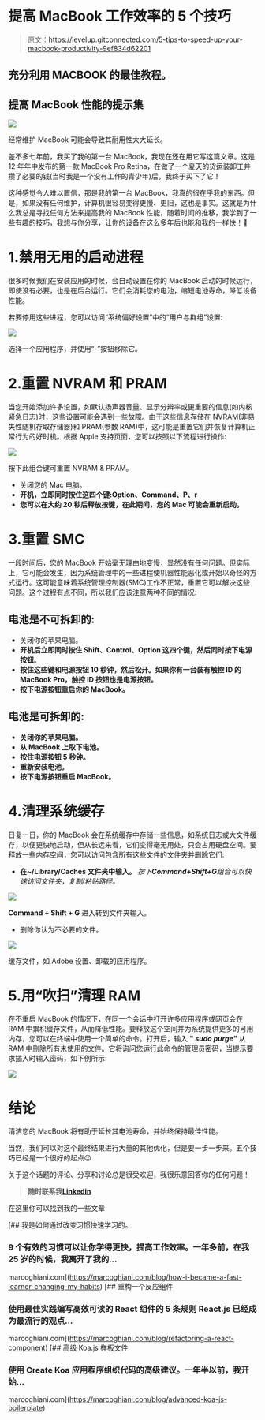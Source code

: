 # 提高 MacBook 工作效率的 5 个技巧

> 原文：<https://levelup.gitconnected.com/5-tips-to-speed-up-your-macbook-productivity-9ef834d62201>

## 充分利用 MACBOOK 的最佳教程。

## 提高 MacBook 性能的提示集

![](img/61e26def727ce91500f611fa3a085dc2.png)

经常维护 MacBook 可能会导致其耐用性大大延长。

差不多七年前，我买了我的第一台 MacBook，我现在还在用它写这篇文章。这是 12 年年中发布的第一款 MacBook Pro Retina，在做了一个夏天的货运装卸工并攒了必要的钱(当时我是一个没有工作的青少年)后，我终于买下了它！

这种感觉令人难以置信，那是我的第一台 MacBook，我真的很在乎我的东西。但是，如果没有任何维护，计算机很容易变得更慢、更旧，这也是事实。这就是为什么我总是寻找任何方法来提高我的 MacBook 性能，随着时间的推移，我学到了一些有趣的技巧，我想与你分享，让你的设备在这么多年后也能和我的一样快！🚀

# 1.禁用无用的启动进程

很多时候我们在安装应用的时候，会自动设置在你的 MacBook 启动的时候运行，即使没有必要，也是在后台运行。它们会消耗您的电池，缩短电池寿命，降低设备性能。

若要停用这些进程，您可以访问“系统偏好设置”中的“用户与群组”设置:

![](img/fc16c7f639db21ffb525de0bc10e952b.png)

选择一个应用程序，并使用“-”按钮移除它。

# 2.重置 NVRAM 和 PRAM

当您开始添加许多设置，如默认扬声器音量、显示分辨率或更重要的信息(如内核紧急日志)时，这些设置可能会遇到一些故障。由于这些信息存储在 NVRAM(非易失性随机存取存储器)和 PRAM(参数 RAM)中，这可能是重置它们并恢复计算机正常行为的好时机。根据 Apple 支持页面，您可以按照以下流程进行操作:

![](img/5c5529a58319b138381aad0b11637051.png)

按下此组合键可重置 NVRAM & PRAM。

*   关闭您的 Mac 电脑。
*   **开机，立即同时按住这四个键:Option、Command、P、r**
*   **您可以在大约 20 秒后释放按键，在此期间，您的 Mac 可能会重新启动。**

# 3.重置 SMC

一段时间后，您的 MacBook 开始毫无理由地变慢，显然没有任何问题。但实际上，它可能会发生，因为系统管理中的一些进程使机器性能恶化或开始以奇怪的方式运行。这可能意味着系统管理控制器(SMC)工作不正常，重置它可以解决这些问题。这个过程有点不同，所以我们应该注意两种不同的情况:

## 电池是不可拆卸的:

*   关闭你的苹果电脑。
*   **开机后立即同时按住 Shift、Control、Option 这四个键，然后同时按下电源按钮**。
*   **按住这些键和电源按钮 10 秒钟，然后松开。如果你有一台装有触控 ID 的 MacBook Pro，触控 ID 按钮也是电源按钮。**
*   **按下电源按钮重启你的 MacBook。**

## 电池是可拆卸的:

*   **关闭你的苹果电脑。**
*   **从 MacBook 上取下电池。**
*   **按住电源按钮 5 秒钟。**
*   **重新安装电池。**
*   **按下电源按钮重启 MacBook。**

# 4.清理系统缓存

日复一日，你的 MacBook 会在系统缓存中存储一些信息，如系统日志或大文件缓存，以便更快地启动，但从长远来看，它们变得毫无用处，只会占用硬盘空间。要释放一些内存空间，您可以访问包含所有这些文件的文件夹并删除它们:

*   **在~/Library/Caches 文件夹中输入。** *按下****Command+Shift+G****组合可以快速访问文件夹，复制/粘贴路径。*

![](img/a65bfb9b22d24d943c4f7b32add4127f.png)

**Command + Shift + G** 进入转到文件夹输入。

*   删除你认为不必要的文件。

![](img/c17990c87139a09b7ebcfe5750e41964.png)

缓存文件，如 Adobe 设置、卸载的应用程序。

# 5.用“吹扫”清理 RAM

在不重启 MacBook 的情况下，在同一个会话中打开许多应用程序或网页会在 RAM 中累积缓存文件，从而降低性能。要释放这个空间并为系统提供更多的可用内存，您可以在终端中使用一个简单的命令。打开后，输入 **" *sudo purge"*** 从 RAM 中删除所有未使用的文件。它将询问您运行此命令的管理员密码，当提示要求插入时输入密码，如下例所示:

![](img/a983a0856a2a764d7a20e07ae8c7a9d7.png)

# 结论

清洁您的 MacBook 将有助于延长其电池寿命，并始终保持最佳性能。

当然，我们可以对这个最终结果进行大量的其他优化，但是要一步一步来。五个技巧已经是一个很好的起点😉

关于这个话题的评论、分享和讨论总是很受欢迎，我很乐意回答你的任何问题！

> **随时联系我**[**Linkedin**](https://www.linkedin.com/in/marcoantonioghiani/)

在这里你可以找到我的一些文章

[](https://marcoghiani.com/blog/how-i-became-a-fast-learner-changing-my-habits) [## 我是如何通过改变习惯快速学习的。

### 9 个有效的习惯可以让你学得更快，提高工作效率。一年多前，在我 25 岁的时候，我离开了我的…

marcoghiani.com](https://marcoghiani.com/blog/how-i-became-a-fast-learner-changing-my-habits) [](https://marcoghiani.com/blog/refactoring-a-react-component) [## 重构一个反应组件

### 使用最佳实践编写高效可读的 React 组件的 5 条规则 React.js 已经成为最流行的观点…

marcoghiani.com](https://marcoghiani.com/blog/refactoring-a-react-component) [](https://marcoghiani.com/blog/advanced-koa-js-boilerplate) [## 高级 Koa.js 样板文件

### 使用 Create Koa 应用程序组织代码的高级建议。一年半以前，我开始…

marcoghiani.com](https://marcoghiani.com/blog/advanced-koa-js-boilerplate)